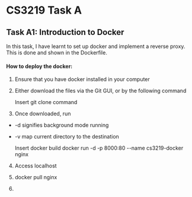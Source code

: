 # CS3219 Task A

## Task A1: Introduction to Docker
In this task, I have learnt to set up docker and implement a reverse proxy. This is done and shown in the Dockerfile.

#### How to deploy the docker:
1. Ensure that you have docker installed in your computer
2. Either download the files via the Git GUI, or by the following command

    Insert git clone command
3. Once downloaded, run 
* -d signifies background mode running
* -v map current directory to the destination 

    Insert docker build
    docker run -d -p 8000:80 --name cs3219-docker nginx

4. Access localhost 

5. docker pull nginx
6. 